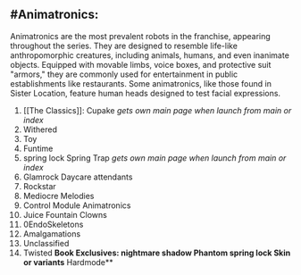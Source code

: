 ## #Animatronics:

Animatronics are the most prevalent robots in the franchise, appearing throughout the series.
They are designed to resemble life-like anthropomorphic creatures, including animals, humans, and even inanimate objects.
Equipped with movable limbs, voice boxes, and protective suit "armors," they are commonly used for entertainment in public establishments like restaurants.
Some animatronics, like those found in Sister Location, feature human heads designed to test facial expressions.
1. [[The Classics]]:
	Cupake *gets own main page when launch from main or index*
2. Withered
3. Toy
4. Funtime
5. spring lock
	Spring Trap  *gets own main page when launch from main or index*
6. Glamrock 
	Daycare attendants
7. Rockstar
8. Mediocre Melodies
9. Control Module Animatronics 
10. Juice Fountain Clowns
11. 0EndoSkeletons
12. Amalgamations
13. Unclassified
14. Twisted **Book Exclusives:
nightmare
shadow
Phantom
spring lock
Skin or variants**
	Hardmode**


